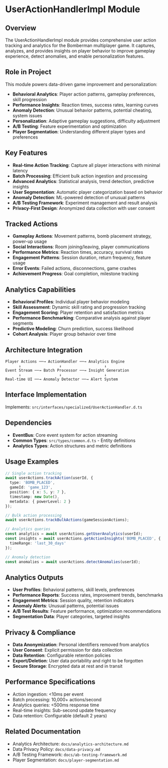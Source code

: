# UserActionHandlerImpl Module

## Overview
The UserActionHandlerImpl module provides comprehensive user action tracking and analytics for the Bomberman multiplayer game. It captures, analyzes, and provides insights on player behavior to improve gameplay experience, detect anomalies, and enable personalization features.

## Role in Project
This module powers data-driven game improvement and personalization:
- **Behavioral Analytics**: Player action patterns, gameplay preferences, skill progression
- **Performance Insights**: Reaction times, success rates, learning curves
- **Anomaly Detection**: Unusual behavior patterns, potential cheating, system issues
- **Personalization**: Adaptive gameplay suggestions, difficulty adjustment
- **A/B Testing**: Feature experimentation and optimization
- **Player Segmentation**: Understanding different player types and preferences

## Key Features
- **Real-time Action Tracking**: Capture all player interactions with minimal latency
- **Batch Processing**: Efficient bulk action ingestion and processing
- **Advanced Analytics**: Statistical analysis, trend detection, predictive insights
- **User Segmentation**: Automatic player categorization based on behavior
- **Anomaly Detection**: ML-powered detection of unusual patterns
- **A/B Testing Framework**: Experiment management and result analysis
- **Privacy-First Design**: Anonymized data collection with user consent

## Tracked Actions
- **Gameplay Actions**: Movement patterns, bomb placement strategy, power-up usage
- **Social Interactions**: Room joining/leaving, player communications
- **Performance Metrics**: Reaction times, accuracy, survival rates
- **Engagement Patterns**: Session duration, return frequency, feature usage
- **Error Events**: Failed actions, disconnections, game crashes
- **Achievement Progress**: Goal completion, milestone tracking

## Analytics Capabilities
- **Behavioral Profiles**: Individual player behavior modeling
- **Skill Assessment**: Dynamic skill rating and progression tracking
- **Engagement Scoring**: Player retention and satisfaction metrics
- **Performance Benchmarking**: Comparative analysis against player segments
- **Predictive Modeling**: Churn prediction, success likelihood
- **Cohort Analysis**: Player group behavior over time

## Architecture Integration
```
Player Actions ──→ ActionHandler ──→ Analytics Engine
      ↓                 ↓                   ↓
Event Stream ──→ Batch Processor ──→ Insight Generation
      ↓                 ↓                   ↓
Real-time UI ──→ Anomaly Detector ──→ Alert System
```

## Interface Implementation
Implements: `src/interfaces/specialized/UserActionHandler.d.ts`

## Dependencies
- **EventBus**: Core event system for action streaming
- **Common Types**: `src/types/common.d.ts` - Entity definitions
- **Analytics Types**: Action structures and metric definitions

## Usage Examples
```typescript
// Single action tracking
await userActions.trackAction(userId, {
  type: 'BOMB_PLACED',
  gameId: 'game_123',
  position: { x: 5, y: 7 },
  timestamp: new Date(),
  metadata: { powerLevel: 2 }
});

// Bulk action processing
await userActions.trackBulkActions(gameSessionActions);

// Analytics queries
const analytics = await userActions.getUserAnalytics(userId);
const insights = await userActions.getActionInsights('BOMB_PLACED', {
  timeRange: 'last_30_days'
});

// Anomaly detection
const anomalies = await userActions.detectAnomalies(userId);
```

## Analytics Outputs
- **User Profiles**: Behavioral patterns, skill levels, preferences
- **Performance Reports**: Success rates, improvement trends, benchmarks
- **Engagement Metrics**: Session quality, retention indicators
- **Anomaly Alerts**: Unusual patterns, potential issues
- **A/B Test Results**: Feature performance, optimization recommendations
- **Segmentation Data**: Player categories, targeted insights

## Privacy & Compliance
- **Data Anonymization**: Personal identifiers removed from analytics
- **User Consent**: Explicit permission for data collection
- **Data Retention**: Configurable retention policies
- **Export/Deletion**: User data portability and right to be forgotten
- **Secure Storage**: Encrypted data at rest and in transit

## Performance Specifications
- Action ingestion: <10ms per event
- Batch processing: 10,000+ actions/second
- Analytics queries: <500ms response time
- Real-time insights: Sub-second update frequency
- Data retention: Configurable (default 2 years)

## Related Documentation
- Analytics Architecture: `docs/analytics-architecture.md`
- Data Privacy Policy: `docs/data-privacy.md`
- A/B Testing Framework: `docs/ab-testing-framework.md`
- Player Segmentation: `docs/player-segmentation.md`